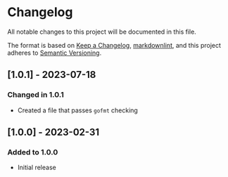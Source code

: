 # Changelog

All notable changes to this project will be documented in this file.

The format is based on [Keep a Changelog](https://keepachangelog.com/en/1.0.0/),
[markdownlint](https://dlaa.me/markdownlint/),
and this project adheres to [Semantic Versioning](https://semver.org/spec/v2.0.0.html).

## [1.0.1] - 2023-07-18

### Changed in 1.0.1

- Created a file that passes `gofmt` checking

## [1.0.0] - 2023-02-31

### Added to 1.0.0

- Initial release
